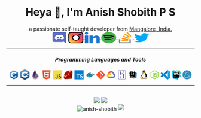 <div align="center">
    <h1> Heya 👋, I'm Anish Shobith P S</h1>
    a passionate self-taught developer from <a href="https://www.google.com/maps/search/?api=1&query=Mangalore,India">Mangalore, India.</a>
    <br>
    <a href="https://discord.gg/H5NQcKJEa7" target="blank">
    <img align="center" src="./assets/socials/discord.svg" alt="H5NQcKJEa7" height="30" width="40" /></a>
    </a>
    <a href="https://instagram.com/anish_shobith" target="blank">
    <img align="center" src="./assets/socials/instagram.svg" alt="anish_shobith" height="30" width="40" />
    </a>
    <a href="https://linkedin.com/in/anish-shobith-p-s-869433207">
    <img align="center" src="./assets/socials/linked-in.svg" alt="anish-shobith-p-s-869433207" height="30" width="40" />
    </a>
    <a href="https://raw.githubusercontent.com/Anish-Shobith/Anish-Shobith/master/assets/spotify.svg" target="blank">
    <img align="center" src="./assets/socials/spotify.svg" alt="anish_sho" height="30" width="40" />
    </a>
    <a href="https://stackoverflow.com/users/11995214" target="blank">
    <img align="center" src="./assets/socials/stack-overflow.svg" alt="11995214" height="30" width="40" />
    </a>
    <a href="https://twitter.com/anish_shobith" target="blank">
    <img align="center" src="./assets/socials/twitter.svg" alt="anish_shobith" height="30" width="40" />
    </a>
    <hr>
    <h4> <i> Programming Languages and Tools </i> </h4>
    <code><img align="center" width="25px" src="./assets/languages/c.svg"></code>
    <code><img align="center" width="25px" src="./assets/languages/cpp.svg"></code>
    <code><img align="center" width="25px" src="./assets/languages/elixir.svg"></code>
    <code><img align="center" width="25px" src="./assets/languages/html.svg"></code>
    <code><img align="center" width="25px" src="./assets/languages/javascript.svg"></code>
    <code><img align="center" width="25px" src="./assets/languages/ruby.svg"></code>
    <code><img align="center" width="25px" src="./assets/languages/typescript.svg"></code>
    <code><img align="center" width="25px" src="./assets/tools/docker.svg"></code>
    <code><img align="center" width="25px" src="./assets/tools/git.svg"></code>
    <code><img align="center" width="25px" src="./assets/tools/googlecloud.svg"></code>
    <code><img align="center" width="25px" src="./assets/tools/heroku.svg"></code>
    <code><img align="center" width="25px" src="./assets/tools/intellij.svg"></code>
    <code><img align="center" width="25px" src="./assets/tools/linux.svg"></code>
    <code><img align="center" width="25px" src="./assets/tools/nodejs.svg"></code>
    <code><img align="center" width="25px" src="./assets/tools/visualstudiocode.svg"></code>
    <code><img align="center" width="25px" src="./assets/tools/webstorm.svg"></code>
    <code><img align="center" width="25px" src="./assets/tools/yarn.svg"></code>
    <hr>
    <br>
    <img src="https://github-readme-stats.vercel.app/api/wakatime?username=Anish_Shobith&layout=compact">
    <img src="https://github-readme-stats.vercel.app/api?username=Anish-Shobith&show_icons=true&hide_border=true&theme=dark&count_private=true">
    <br>
    <img align="center" src="https://github-readme-streak-stats.herokuapp.com/?user=anish-shobith&" alt="anish-shobith" />
    <img src="https://github-readme-stats.vercel.app/api/top-langs/?username=Anish-Shobith&layout=compact&langs_count=8&theme=dark">
    <br>
    
</div>
